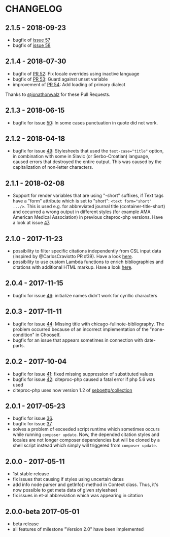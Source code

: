 # CHANGELOG

## 2.1.5 - 2018-09-23

* bugfix of [issue 57](https://github.com/seboettg/citeproc-php/issues/57)
* bugfix of [issue 58](https://github.com/seboettg/citeproc-php/issues/58)

## 2.1.4 - 2018-07-30

* bugfix of [PR 52](https://github.com/seboettg/citeproc-php/pull/52): Fix locale overrides using inactive language 
* bugfix of [PR 53](https://github.com/seboettg/citeproc-php/pull/53): Guard against unset variable
* improvement of [PR 54](https://github.com/seboettg/citeproc-php/pull/54): Add loading of primary dialect

Thanks to [@jonathonwalz](https://github.com/jonathonwalz) for these Pull Requests.

## 2.1.3 - 2018-06-15

* bugfix for issue [50](https://github.com/seboettg/citeproc-php/issues/50): In some cases punctuation in quote did not work.

## 2.1.2 - 2018-04-18

* bugfix for issue [49](https://github.com/seboettg/citeproc-php/issues/49): Stylesheets that used the ``text-case="title"`` option, in combination with some in Slavic (or Serbo-Croatian) language, caused errors that destroyed the entire output. This was caused by the capitalization of non-letter characters.

## 2.1.1 - 2018-02-08
* Support for render variables that are using "-short" suffixes, if Text tags have a "form" attribute which is set to "short": ``<text form="short" .../>``. This is used e.g. for abbreviated journal title (container-title-short) and occurred a wrong output in different styles (for example AMA American Medical Association) in previous citeproc-php versions. Have a look at issue [47](https://github.com/seboettg/citeproc-php/issues/47).

## 2.1.0 - 2017-11-23

* possibility to filter specific citations independently from CSL input data (inspired by @CarlosCraviotto PR #39). Have a look [here](https://github.com/seboettg/citeproc-php/blob/master/README.md#filter-citations).
* possibility to use custom Lambda functions to enrich bibliographies and citations with additional HTML markup. Have a look [here](https://github.com/seboettg/citeproc-php/blob/master/README.md#advanced-usage-of-citeproc-php).

## 2.0.4 - 2017-11-15

* bugfix for issue [46](https://github.com/seboettg/citeproc-php/issues/46): initialize names didn't work for cyrillic characters


## 2.0.3 - 2017-11-11

* bugfix for issue [44](https://github.com/seboettg/citeproc-php/issues/44): Missing title with chicago-fullnote-bibliography. The problem occurred because of an incorrect implementation of the "none-condition" in ChooseIf.
* bugfix for an issue that appears sometimes in connection with date-parts.

## 2.0.2 - 2017-10-04

* bugfix for issue [41](https://github.com/seboettg/citeproc-php/issues/41): fixed missing suppression of substituted values
* bugfix for issue [42](https://github.com/seboettg/citeproc-php/issues/42): citeproc-php caused a fatal error if php 5.6 was used
* citeproc-php uses now version 1.2 of [seboettg/collection](https://packagist.org/packages/seboettg/collection)

## 2.0.1 - 2017-05-23

* bugfix for issue [36](https://github.com/seboettg/citeproc-php/issues/36).
* bugfix for issue [37](https://github.com/seboettg/citeproc-php/issues/37).
* solves a problem of exceeded script runtime which sometimes occurs while running `composer update`. Now, 
the depended citation styles and locales are not longer composer dependencies but will be cloned by a shell script instead which simply will triggered from `composer update`.

## 2.0.0 - 2017-05-11

* 1st stable release
* fix issues that causing if styles using uncertain dates
* add info node parser and getInfo() method in Context class. Thus, it's now possible to get meta data of given stylesheet
* fix issues in et-al abbreviation which was appearing in citation

## 2.0.0-beta 2017-05-01

* beta release
* all features of milestone "Version 2.0" have been implemented
